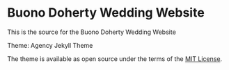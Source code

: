 # Buono Doherty Wedding Website

This is the source for the Buono Doherty Wedding Website

Theme:
Agency Jekyll Theme


The theme is available as open source under the terms of the [MIT License](http://opensource.org/licenses/MIT).
